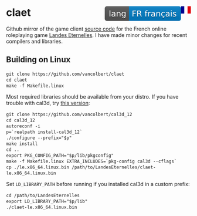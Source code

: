 # claet [<img src="https://github.com/vancolbert/trucsle/raw/main/flag-fr.svg" height="20" align="right"><img src="https://github.com/vancolbert/trucsle/raw/main/lang-fr.svg" align="right">](README.fr.md)

Github mirror of the game client [source code](http://jeu.landes-eternelles.com/~ale/downloads.html)
for the French online roleplaying game [Landes Eternelles](http://www.landes-eternelles.com/).
I have made minor changes for recent compilers and libraries.

## Building on Linux
```
git clone https://github.com/vancolbert/claet
cd claet
make -f Makefile.linux
```
Most required libraries should be available from your distro.
If you have trouble with cal3d, try [this version](https://github.com/vancolbert/cal3d_12):
```
git clone https://github.com/vancolbert/cal3d_12
cd cal3d_12
autoreconf -i
p=`realpath install-cal3d_12`
./configure --prefix="$p"
make install
cd ..
export PKG_CONFIG_PATH="$p/lib/pkgconfig"
make -f Makefile.linux EXTRA_INCLUDES=`pkg-config cal3d --cflags`
cp ./le.x86_64.linux.bin /path/to/LandesEternelles/claet-le.x86_64.linux.bin
```
Set `LD_LIBRARY_PATH` before running if you installed cal3d in a custom prefix:
```
cd /path/to/LandesEternelles
export LD_LIBRARY_PATH="$p/lib"
./claet-le.x86_64.linux.bin
```
